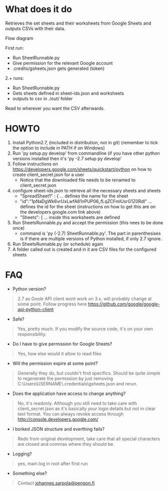 # What does it do

Retrieves the set sheets and their worksheets from Google Sheets and outputs CSVs with their
data.

Flow diagram

First run:
- Run SheetRunnable.py
- Give permission for the relevant Google account
- .credits/gsheets.json gets generated (token)

2.+ runs:
- Run SheetRunnable.py
- Gets sheets defined in sheet-ids.json and worksheets
- outputs to csv in ./out/ folder

Read to wherever you want the CSV afterwards.

# HOWTO

1. Install Python2.7, (included in distribution, not in git) (remember to tick the option to include in PATH if on Windows)
2. Run 'py setup.py develop' from commandline (if you have other python versions installed then it's 'py -2.7 setup py develop'
3. Follow instructions on https://developers.google.com/sheets/quickstart/python on
how to create client_secret.json for a user
    - Notice that the downloaded file needs to be renamed to client_secret.json
4. configure sheet-ids.json to retrieve all the necessary sheets and sheets
    - "SpreadSheet1" : { ... defines the name for the sheet
    - "id":"1pNaDgWk6vrUxLwfA81nPUP06_fLqZCFmlUsrG1Z0RdI" ... defines the id for the sheet
    (instructions on how to get this are on the developers.google.com link above)
    - "Sheets": [ ... inside this worksheets are defined
5. Run SheetsRunnable.py and accept the permission (this nees to be done once)
	- command is 'py (-2.7) SheetRunnable.py'. The part in parenthesises is if there are multiple versions of Python installed, if only 2.7 ignore.
6. Run SheetsRunnable.py (or schedule) again
7. A folder called out is created and in it are CSV files for the configured sheets

# FAQ

- Python version?
> 2.7 as Goole API client wont work on 3.x, will probably change at some point.
Follow progress here https://github.com/google/google-api-python-client

- Safe?
> Yes, pretty much. If you modify the source code, it's on your own responsibility.

- Do I have to give permission for Google Sheets?
> Yes, how else would it allow to read files

- Will the permission expire at some point?
> Generally they do, but couldn't find specifics. Should be quite simple to regenerate the permission by just removing C:\\Users\\USERNAME\\.credentials\\gsheets.json and rerun.

- Does the application have access to change anything?
> No, it's readonly. Although you still need to take care with client_secret.json
as it's basically your login details but not in clear text format. You can always
revoke access through http://console.developers.google.com/

- I borked JSON structure and everthing fails?
> Redo from original development, take
care that all special characters are closed and commas where they should be.

- Logging?
> yes, main.log in root after first run

- Something else?
> Contact johannes.sarpola@pengon.fi
